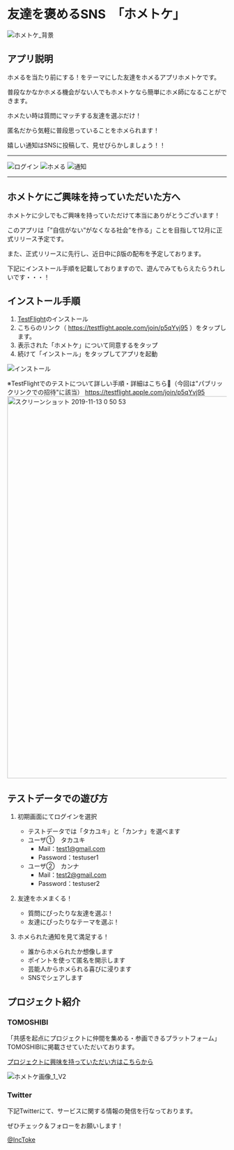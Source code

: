 # 友達を褒めるSNS　「ホメトケ」
 
![ホメトケ_背景](https://user-images.githubusercontent.com/42941654/68219690-be06d780-0029-11ea-8adb-0fd96fbaf92c.jpeg)

## アプリ説明

ホメるを当たり前にする！をテーマにした友達をホメるアプリホメトケです。

普段なかなかホメる機会がない人でもホメトケなら簡単にホメ師になることができます。

ホメたい時は質問にマッチする友達を選ぶだけ！

匿名だから気軽に普段思っていることをホメられます！

嬉しい通知はSNSに投稿して、見せびらかしましょう！！  

***

![ログイン](https://user-images.githubusercontent.com/42941654/68700478-540da580-05c8-11ea-94dc-272a6835f79b.GIF)
![ホメる](https://user-images.githubusercontent.com/42941654/68700051-9e425700-05c7-11ea-8e94-b8623fd11d65.GIF)
![通知](https://user-images.githubusercontent.com/42941654/68700372-24f73400-05c8-11ea-8ac9-b205fbc8e466.GIF)

***

## ホメトケにご興味を持っていただいた方へ

ホメトケに少しでもご興味を持っていただけて本当にありがとうございます！

このアプリは「”自信がない”がなくなる社会”を作る」ことを目指して12月に正式リリース予定です。

また、正式リリースに先行し、近日中にβ版の配布を予定しております。

下記にインストール手順を記載しておりますので、遊んでみてもらえたらうれしいです・・・！


## インストール手順

1. [TestFlight](https://apps.apple.com/jp/app/testflight/id899247664)のインストール
2. こちらのリンク（ https://testflight.apple.com/join/p5qYvj95 ）をタップします。
3. 表示された「ホメトケ」について同意するをタップ
4. 続けて「インストール」をタップしてアプリを起動

![インストール](https://user-images.githubusercontent.com/42941654/68700615-8c14e880-05c8-11ea-805a-70eb2405a5ec.GIF)

※TestFlightでのテストについて詳しい手順・詳細はこちら🔽（今回は"パブリックリンクでの招待"に該当）   https://testflight.apple.com/join/p5qYvj95 
<img width="877" alt="スクリーンショット 2019-11-13 0 50 53" src="https://user-images.githubusercontent.com/42941654/68686949-c58d2a00-05af-11ea-88bb-430597f83831.png">

## テストデータでの遊び方
 
1. 初期画面にてログインを選択
    - テストデータでは「タカユキ」と「カンナ」を選べます
    - ユーザ①　タカユキ
      - Mail：test1@gmail.com
      - Password：testuser1
    - ユーザ②　カンナ
      - Mail：test2@gmail.com
      - Password：testuser2

2. 友達をホメまくる！
    - 質問にぴったりな友達を選ぶ！
    - 友達にぴったりなテーマを選ぶ！

3. ホメられた通知を見て満足する！
    - 誰からホメられたか想像します
    - ポイントを使って匿名を開示します
    - 芸能人からホメられる喜びに浸ります
    - SNSでシェアします
## プロジェクト紹介

### TOMOSHIBI

「共感を起点にプロジェクトに仲間を集める・参画できるプラットフォーム」TOMOSHIBIに掲載させていただいております。

[プロジェクトに興味を持っていただい方はこちらから](https://tomo-shibi.jp/tomoshibi/89/)

![ホメトケ画像_1_V2](https://user-images.githubusercontent.com/42941654/68290186-daa71c00-00ca-11ea-9e6d-c9487aaace75.jpg)


### Twitter

下記Twitterにて、サービスに関する情報の発信を行なっております。

ぜひチェック＆フォローをお願いします！
 
[@IncToke](https://twitter.com/IncToke)



